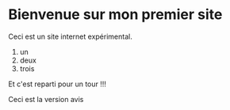 # Bienvenue sur mon premier site
Ceci est un site internet expérimental.

1. un
2. deux
3. trois

Et c'est reparti pour un tour !!!

Ceci est la version avis